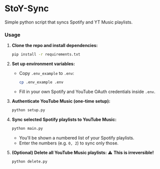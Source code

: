 # StoY-Sync
Simple python script that syncs Spotify and YT Music playlists. 

### Usage

1. **Clone the repo and install dependencies:**
   ```bash
   pip install -r requirements.txt
   ```

2. **Set up environment variables:**
   - Copy `.env_example` to `.env`:
     ```bash
     cp .env_example .env
     ```
   - Fill in your own Spotify and YouTube OAuth credentials inside `.env`.

3. **Authenticate YouTube Music (one-time setup):**
   ```bash
   python setup.py
   ```

4. **Sync selected Spotify playlists to YouTube Music:**
   ```bash
   python main.py
   ```
   - You'll be shown a numbered list of your Spotify playlists.
   - Enter the numbers (e.g. `0, 2`) to sync only those.

5. **(Optional) Delete all YouTube Music playlists:**
   ⚠️ **This is irreversible!**
   ```bash
   python delete.py
   ```
